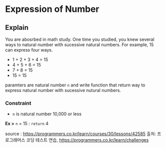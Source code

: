 Expression of Number
===

## Explain
You are abosrbed in math study. One time you studied, you knew several ways to natural number with sucessive natural numbers. For example, 15 can express four ways.
 - 1 + 2 + 3 + 4 = 15
 - 4 + 5 + 6 = 15
 - 7 + 8 = 15
 - 15 = 15

paramters are natural number `n` and write function that return way to express natural number with sucessive nutural numbers.

### Constraint
 - `n` is natural number 10,000 or less


**Ex >** `n` = 15  : `return` 4


source : https://programmers.co.kr/learn/courses/30/lessons/42585
출처: 프로그래머스 코딩 테스트 연습, https://programmers.co.kr/learn/challenges
